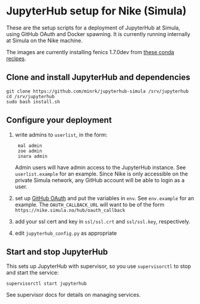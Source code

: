 # JupyterHub setup for Nike (Simula)

These are the setup scripts for a  deployment of JupyterHub at Simula,
using GitHub OAuth and Docker spawning.
It is currently running internally at Simula on the Nike machine.

The images are currently installing fenics 1.7.0dev from [these conda recipes](https://github.com/minrk/fenics-recipes/tree/dev).


## Clone and install JupyterHub and dependencies

    git clone https://github.com/minrk/jupyterhub-simula /srv/jupyterhub
    cd /srv/jupyterhub
    sudo bash install.sh

## Configure your deployment

1. write admins to `userlist`, in the form:

        mal admin
        zoe admin
        inara admin

   Admin users will have admin access to the JupyterHub instance. 
   See `userlist.example` for an example.
   Since Nike is only accessible on the private Simula network,
   any GitHub account will be able to login as a user.

2. set up [GitHub OAuth][] and put the variables in `env`. See `env.example` for an example.
   The `OAUTH_CALLBACK_URL` will want to be of the form `https://nike.simula.no/hub/oauth_callback`

3. add your ssl cert and key in `ssl/ssl.crt` and `ssl/ssl.key`, respectively.

4. edit `jupyterhub_config.py` as appropriate


## Start and stop JupyterHub

This sets up JupyterHub with supervisor, so you use `supervisorctl` to stop and start the service:

    supervisorctl start jupyterhub

See supervisor docs for details on managing services.

[GitHub OAuth]: https://github.com/settings/applications/new